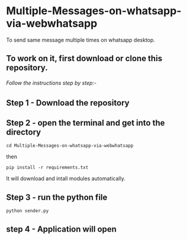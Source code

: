 # Multiple-Messages-on-whatsapp-via-webwhatsapp
To send same message multiple times on whatsapp desktop.

## To work on it, first download or clone this repository.

###### Follow the instructions step by step:-

## Step 1 - Download the repository

## Step 2 - open the terminal and get into the directory
```
cd Multiple-Messages-on-whatsapp-via-webwhatsapp
```
then
```
pip install -r requirements.txt
```
It will download and intall modules automatically.

## Step 3 - run the python file

```
python sender.py
```

## step 4 - Application will open




